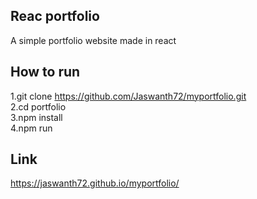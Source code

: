 ## Reac portfolio
A simple portfolio website made in react

## How to run

1.git clone https://github.com/Jaswanth72/myportfolio.git</br>
2.cd portfolio</br>
3.npm install</br>
4.npm run

## Link

https://jaswanth72.github.io/myportfolio/
